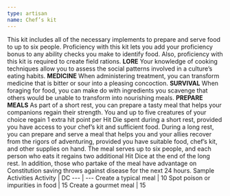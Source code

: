 ```yaml
---
type: artisan
name: Chef’s kit
---
```

This kit includes all of the necessary implements to prepare and serve food to up to six people. Proficiency with this kit lets you add your proficiency bonus to any ability checks you make to identify food. Also, proficiency with this kit is required to create field rations.
__LORE__
Your knowledge of cooking techniques allow you to assess the social patterns involved in a culture’s eating habits.
__MEDICINE__
When administering treatment, you can transform medicine that is bitter or sour into a pleasing concoction.
__SURVIVAL__
When foraging for food, you can make do with ingredients you scavenge that others would be unable to transform into nourishing meals.
__PREPARE MEALS__
As part of a short rest, you can prepare a tasty meal that helps your companions regain their strength. You and up to five creatures of your choice regain 1 extra hit point per Hit Die spent during a short rest, provided you have access to your chef’s kit and sufficient food.
During a long rest, you can prepare and serve a meal that helps you and your allies recover from the rigors of adventuring, provided you have suitable food, chef’s kit, and other supplies on hand. The meal serves up to six people, and each person who eats it regains two additional Hit Dice at the end of the long rest. In addition, those who partake of the meal have advantage on Constitution saving throws against disease for the next 24 hours.
Sample Activities
Activity | DC
--- | ---
Create a typical meal | 10
Spot poison or impurities in food | 15
Create a gourmet meal | 15
